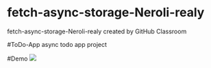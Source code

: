 # fetch-async-storage-Neroli-realy
fetch-async-storage-Neroli-realy created by GitHub Classroom


#ToDo-App 
async todo app project 

#Demo
![](http://damien.pobel.fr/images/youtube-video-github.gif)

